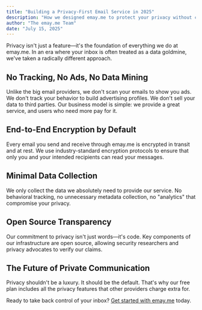 ```yaml
---
title: "Building a Privacy-First Email Service in 2025"
description: "How we designed emay.me to protect your privacy without compromising on features or performance."
author: "The emay.me Team"
date: "July 15, 2025"
---
```


Privacy isn't just a feature—it's the foundation of everything we do at emay.me. In an era where your inbox is often treated as a data goldmine, we've taken a radically different approach.

## No Tracking, No Ads, No Data Mining

Unlike the big email providers, we don't scan your emails to show you ads. We don't track your behavior to build advertising profiles. We don't sell your data to third parties. Our business model is simple: we provide a great service, and users who need more pay for it.

## End-to-End Encryption by Default

Every email you send and receive through emay.me is encrypted in transit and at rest. We use industry-standard encryption protocols to ensure that only you and your intended recipients can read your messages.

## Minimal Data Collection

We only collect the data we absolutely need to provide our service. No behavioral tracking, no unnecessary metadata collection, no "analytics" that compromise your privacy.

## Open Source Transparency

Our commitment to privacy isn't just words—it's code. Key components of our infrastructure are open source, allowing security researchers and privacy advocates to verify our claims.

## The Future of Private Communication

Privacy shouldn't be a luxury. It should be the default. That's why our free plan includes all the privacy features that other providers charge extra for.

Ready to take back control of your inbox? [Get started with emay.me](/) today.
